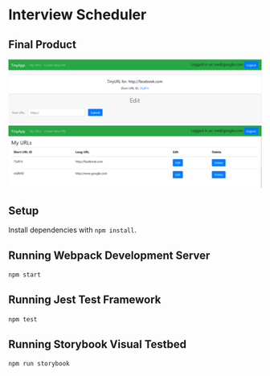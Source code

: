 # Interview Scheduler

## Final Product

!["Screenshot of main URL page"](https://github.com/Coltonb-boop/tinyapp/blob/master/docs/editting-page.png?raw=true)
!["Screenshot of shortURL editting page"](https://github.com/Coltonb-boop/tinyapp/blob/master/docs/urls-page.png?raw=true)

## Setup

Install dependencies with `npm install`.

## Running Webpack Development Server

```sh
npm start
```

## Running Jest Test Framework

```sh
npm test
```

## Running Storybook Visual Testbed

```sh
npm run storybook
```
